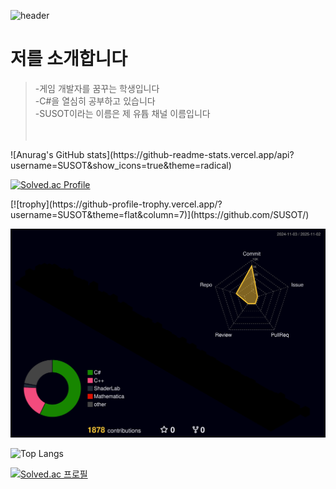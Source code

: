 ![header](https://capsule-render.vercel.app/api?type=waving&color=timeGradient&height=400&section=header&text=안녕하세요%20이찬민입니다&desc=만나서%20반갑습니다&fontSize=60&descSize=30&fontColor=FFFFFF&fontAlighY=50&)

# 저를 소개합니다<br>
> -게임 개발자를 꿈꾸는 학생입니다<br>
-C#을 열심히 공부하고 있습니다<br>
-SUSOT이라는 이름은 제 유튭 채널 이름입니다<br><br><br>
<p>
![Anurag's GitHub stats](https://github-readme-stats.vercel.app/api?username=SUSOT&show_icons=true&theme=radical)<br>

[![Solved.ac Profile](http://mazassumnida.wtf/api/generate_badge?boj=SUSOT)](https://solved.ac/SUSOT)<br/>
<p>
[![trophy](https://github-profile-trophy.vercel.app/?username=SUSOT&theme=flat&column=7)](https://github.com/SUSOT/)<br>

![](./profile-3d-contrib/profile-night-rainbow.svg)<br>

![Top Langs](https://github-readme-stats.vercel.app/api/top-langs/?username=SUSOT&layout=compact)

[![Solved.ac
프로필](http://mazassumnida.wtf/api/v2/generate_badge?boj=ichanmin)](https://solved.ac/ichanmin)
